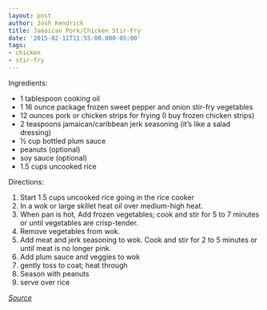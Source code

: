 ```yaml
---
layout: post
author: Josh Kendrick
title: Jamaican Pork/Chicken Stir-Fry
date: '2015-02-11T11:55:00.000-05:00'
tags:
- chicken
- stir-fry
---
```


Ingredients:
* 1 tablespoon cooking oil
* 1 16 ounce package frozen sweet pepper and onion stir-fry vegetables
* 12 ounces pork or chicken strips for frying (I buy frozen chicken strips)
* 2 teaspoons jamaican/caribbean jerk seasoning (it’s like a salad dressing)
* ½ cup bottled plum sauce
* peanuts (optional)
* soy sauce (optional)
* 1.5 cups uncooked rice

Directions:
1. Start 1.5 cups uncooked rice going in the rice cooker
2. In a wok or large skillet heat oil over medium-high heat.
3. When pan is hot, Add frozen vegetables; cook and stir for 5 to 7 minutes or until vegetables are crisp-tender.
4. Remove vegetables from wok.
5. Add meat and jerk seasoning to wok. Cook and stir for 2 to 5 minutes or until meat is no longer pink.
6. Add plum sauce and veggies to wok
7. gently toss to coat; heat through
8. Season with peanuts
9. serve over rice

*[Source](http://www.bhg.com/recipe/jamaican-pork-stir-fry/)*